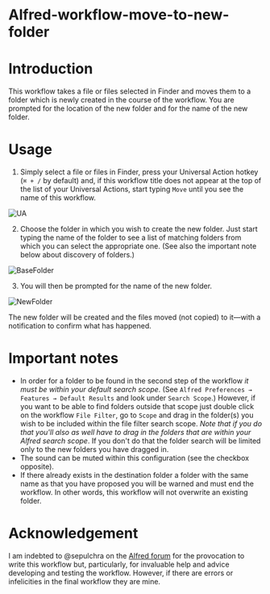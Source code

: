 # Alfred-workflow-move-to-new-folder
# Introduction

This workflow takes a file or files selected in Finder and moves them to a folder which is newly created in the course of the workflow. You are prompted for the location of the new folder and for the name of the new folder.

# Usage

1. Simply select a file or files in Finder, press your Universal Action hotkey (`⌘ + /` by default) and, if this workflow title does not appear at the top of the list of your Universal Actions, start typing `Move` until you see the name of this workflow.

![UA](https://github.com/user-attachments/assets/e0265553-4d41-420f-9d7c-3a8e58f97362)

2. Choose the folder in which you wish to create the new folder. Just start typing the name of the folder to see a list of matching folders from which you can select the appropriate one. (See also the important note below about discovery of folders.)

![BaseFolder](https://github.com/user-attachments/assets/dd627143-11a1-49af-bc5f-3a23241e7147)

3. You will then be prompted for the name of the new folder.

![NewFolder](https://github.com/user-attachments/assets/98434b35-ff95-4a8e-a273-3bad3dae5e6f)

The new folder will be created and the files moved (not copied) to it—with a notification to confirm what has happened.

# Important notes

- In order for a folder to be found in the second step of the workflow *it must be within your default search scope*. (See `Alfred Preferences → Features → Default Results` and look under `Search Scope`.) However, if you want to be able to find folders outside that scope just double click on the workflow `File Filter`, go to `Scope` and drag in the folder(s) you wish to be included within the file filter search scope. *Note that if you do that you'll also as well have to drag in the folders that are within your Alfred search scope*. If you don't do that the folder search will be limited only to the new folders you have dragged in.
- The sound can be muted within this configuration (see the checkbox opposite).
- If there already exists in the destination folder a folder with the same name as that you have proposed you will be warned and must end the workflow. In other words, this workflow will not overwrite an existing folder.

# Acknowledgement

I am indebted to @sepulchra on the [Alfred forum](https://www.alfredforum.com/) for the provocation to write this workflow but, particularly, for invaluable help and advice developing and testing the workflow. However, if there are errors or infelicities in the final workflow they are mine.
